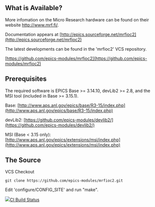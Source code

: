 What is Available?
------------------

More infomation on the Micro Research hardware can be found on their
website http://www.mrf.fi/.

Documentation appears at [http://epics.sourceforge.net/mrfioc2](http://epics.sourceforge.net/mrfioc2)

The latest developments can be found in the 'mrfioc2' VCS repository.

[https://github.com/epics-modules/mrfioc2](https://github.com/epics-modules/mrfioc2)

Prerequisites
-------------

The required software is EPICS Base >= 3.14.10, devLib2 >= 2.8, and the MSI tool (included in Base >= 3.15.1).

Base: [http://www.aps.anl.gov/epics/base/R3-15/index.php](http://www.aps.anl.gov/epics/base/R3-15/index.php)

devLib2: [https://github.com/epics-modules/devlib2/](https://github.com/epics-modules/devlib2/)

MSI (Base < 3.15 only): [http://www.aps.anl.gov/epics/extensions/msi/index.php](http://www.aps.anl.gov/epics/extensions/msi/index.php)

The Source
----------

VCS Checkout

```shell
git clone https://github.com/epics-modules/mrfioc2.git
```

Edit 'configure/CONFIG_SITE' and run "make".

<a href="https://travis-ci.org/epics-modules/mrfioc2"><img src="https://travis-ci.org/epics-modules/mrfioc2.svg">CI Build Status</img></a>
